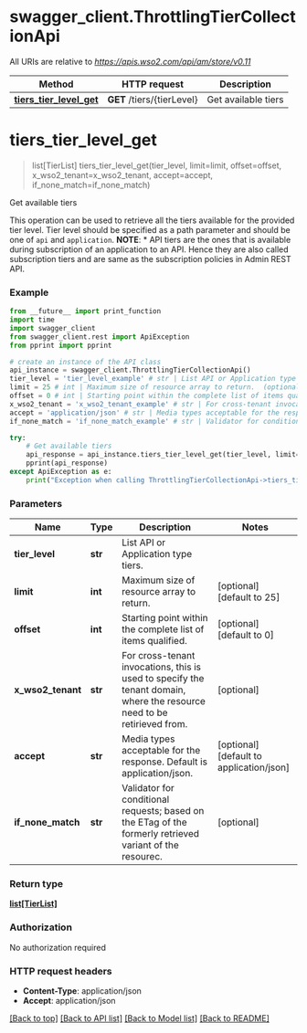 # swagger_client.ThrottlingTierCollectionApi

All URIs are relative to *https://apis.wso2.com/api/am/store/v0.11*

Method | HTTP request | Description
------------- | ------------- | -------------
[**tiers_tier_level_get**](ThrottlingTierCollectionApi.md#tiers_tier_level_get) | **GET** /tiers/{tierLevel} | Get available tiers 


# **tiers_tier_level_get**
> list[TierList] tiers_tier_level_get(tier_level, limit=limit, offset=offset, x_wso2_tenant=x_wso2_tenant, accept=accept, if_none_match=if_none_match)

Get available tiers 

This operation can be used to retrieve all the tiers available for the provided tier level. Tier level should be specified as a path parameter and should be one of `api` and `application`.  **NOTE**: * API tiers are the ones that is available during subscription of an application to an API. Hence they are also called subscription tiers and are same as the subscription policies in Admin REST API. 

### Example 
```python
from __future__ import print_function
import time
import swagger_client
from swagger_client.rest import ApiException
from pprint import pprint

# create an instance of the API class
api_instance = swagger_client.ThrottlingTierCollectionApi()
tier_level = 'tier_level_example' # str | List API or Application type tiers. 
limit = 25 # int | Maximum size of resource array to return.  (optional) (default to 25)
offset = 0 # int | Starting point within the complete list of items qualified.  (optional) (default to 0)
x_wso2_tenant = 'x_wso2_tenant_example' # str | For cross-tenant invocations, this is used to specify the tenant domain, where the resource need to be   retirieved from.  (optional)
accept = 'application/json' # str | Media types acceptable for the response. Default is application/json.  (optional) (default to application/json)
if_none_match = 'if_none_match_example' # str | Validator for conditional requests; based on the ETag of the formerly retrieved variant of the resourec.  (optional)

try: 
    # Get available tiers 
    api_response = api_instance.tiers_tier_level_get(tier_level, limit=limit, offset=offset, x_wso2_tenant=x_wso2_tenant, accept=accept, if_none_match=if_none_match)
    pprint(api_response)
except ApiException as e:
    print("Exception when calling ThrottlingTierCollectionApi->tiers_tier_level_get: %s\n" % e)
```

### Parameters

Name | Type | Description  | Notes
------------- | ------------- | ------------- | -------------
 **tier_level** | **str**| List API or Application type tiers.  | 
 **limit** | **int**| Maximum size of resource array to return.  | [optional] [default to 25]
 **offset** | **int**| Starting point within the complete list of items qualified.  | [optional] [default to 0]
 **x_wso2_tenant** | **str**| For cross-tenant invocations, this is used to specify the tenant domain, where the resource need to be   retirieved from.  | [optional] 
 **accept** | **str**| Media types acceptable for the response. Default is application/json.  | [optional] [default to application/json]
 **if_none_match** | **str**| Validator for conditional requests; based on the ETag of the formerly retrieved variant of the resourec.  | [optional] 

### Return type

[**list[TierList]**](TierList.md)

### Authorization

No authorization required

### HTTP request headers

 - **Content-Type**: application/json
 - **Accept**: application/json

[[Back to top]](#) [[Back to API list]](../README.md#documentation-for-api-endpoints) [[Back to Model list]](../README.md#documentation-for-models) [[Back to README]](../README.md)

